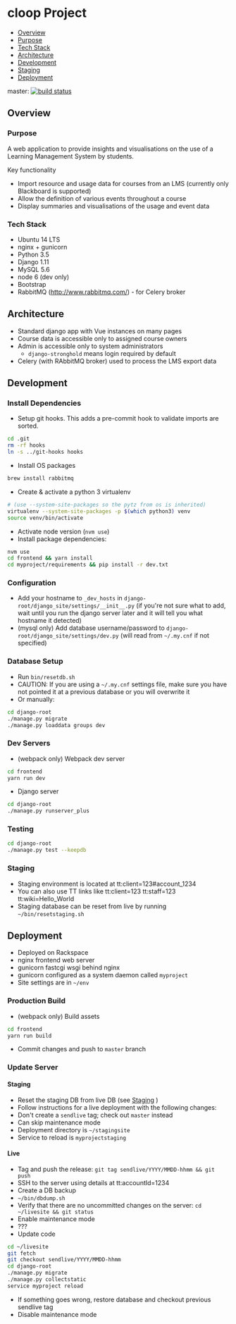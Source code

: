 # cloop Project
* [Overview](#overview)
 * [Purpose](#purpose)
 * [Tech Stack](#tech-stack)
* [Architecture](#architecture)
* [Development](#development)
 * [Staging](#staging)
* [Deployment](#deployment)

master: [![build status](https://gitlab.internal.alliancesoftware.com.au/melbuni/cloop/badges/master/build.svg)](https://gitlab.internal.alliancesoftware.com.au/melbuni/cloop/commits/master)

## Overview

### Purpose

A web application to provide insights and visualisations on the use of a Learning Management System by students.

Key functionality
* Import resource and usage data for courses from an LMS (currently only Blackboard is supported)
* Allow the definition of various events throughout a course
* Display summaries and visualisations of the usage and event data


### Tech Stack
* Ubuntu 14 LTS
* nginx + gunicorn
* Python 3.5
* Django 1.11
* MySQL 5.6
* node 6 (dev only)
* Bootstrap
* RabbitMQ (http://www.rabbitmq.com/) - for Celery broker


## Architecture

* Standard django app with Vue instances on many pages
* Course data is accessible only to assigned course owners
* Admin is accessible only to system administrators
  * `django-stronghold` means login required by default
* Celery (with RAbbitMQ broker) used to process the LMS export data
  

## Development

### Install Dependencies

* Setup git hooks. This adds a pre-commit hook to validate imports are sorted.

```bash
cd .git
rm -rf hooks
ln -s ../git-hooks hooks
```

* Install OS packages

```bash
brew install rabbitmq
```

* Create & activate a python 3 virtualenv
```bash
# (use --system-site-packages so the pytz from os is inherited)
virtualenv --system-site-packages -p $(which python3) venv
source venv/bin/activate
```

* Activate node version (`nvm use`)
* Install package dependencies:

```bash
nvm use
cd frontend && yarn install
cd myproject/requirements && pip install -r dev.txt
```

### Configuration
* Add your hostname to `_dev_hosts` in `django-root/django_site/settings/__init__.py` (if you're not sure what to add, wait until you run the django server later and it will tell you what hostname it detected)
* (mysql only) Add database username/password to `django-root/django_site/settings/dev.py` (will read from `~/.my.cnf` if not specified)

### Database Setup

* Run `bin/resetdb.sh`
 * CAUTION: If you are using a `~/.my.cnf` settings file, make sure you have not pointed it at a previous database or you will overwrite it
* Or manually:

```bash
cd django-root
./manage.py migrate
./manage.py loaddata groups dev
```

### Dev Servers

* (webpack only) Webpack dev server

```bash
cd frontend
yarn run dev
```

* Django server

```bash
cd django-root
./manage.py runserver_plus
```

### Testing

```bash
cd django-root
./manage.py test --keepdb
```

### Staging
* Staging environment is located at tt:client=123#account_1234
 * You can also use TT links like tt:client=123 tt:staff=123 tt:wiki=Hello_World
* Staging database can be reset from live by running `~/bin/resetstaging.sh`

## Deployment

* Deployed on Rackspace
 * nginx frontend web server
 * gunicorn fastcgi wsgi behind nginx
* gunicorn configured as a system daemon called `myproject`
* Site settings are in `~/env`

### Production Build

* (webpack only) Build assets

```bash
cd frontend
yarn run build
```

* Commit changes and push to `master` branch

### Update Server

#### Staging

* Reset the staging DB from live DB (see [Staging](#staging) )
* Follow instructions for a live deployment with the following changes:
 * Don't create a `sendlive` tag; check out `master` instead
 * Can skip maintenance mode
 * Deployment directory is `~/stagingsite`
 * Service to reload is `myprojectstaging`

#### Live

* Tag and push the release: `git tag sendlive/YYYY/MMDD-hhmm && git push`
* SSH to the server using details at tt:accountId=1234
* Create a DB backup
 * `~/bin/dbdump.sh`
* Verify that there are no uncommitted changes on the server: `cd ~/livesite && git status`
* Enable maintenance mode
 * ???
* Update code

```bash
cd ~/livesite
git fetch
git checkout sendlive/YYYY/MMDD-hhmm
cd django-root
./manage.py migrate
./manage.py collectstatic
service myproject reload
```

* If something goes wrong, restore database and checkout previous sendlive tag
* Disable maintenance mode
